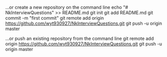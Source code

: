 …or create a new repository on the command line
echo "# NkInterviewQuestions" >> README.md
git init
git add README.md
git commit -m "first commit"
git remote add origin https://github.com/wyt930927/NkInterviewQuestions.git
git push -u origin master

…or push an existing repository from the command line
git remote add origin https://github.com/wyt930927/NkInterviewQuestions.git
git push -u origin master
